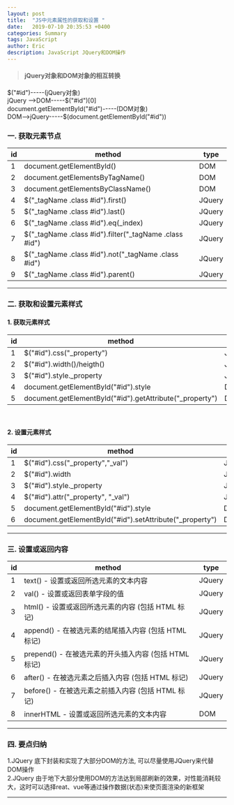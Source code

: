 ```yaml
---
layout: post
title:  "JS中元素属性的获取和设置 "
date:   2019-07-10 20:35:53 +0400
categories: Summary
tags: JavaScript
author: Eric
description: JavaScript JQuery和DOM操作
---
```



> #### jQuery对象和DOM对象的相互转换      
\$(\"#id\")\-\-\-\-\-(jQuery对象)  
jQuery -->DOM\-\-\-\-\-\$(\"#id\")[0]   
document.getElementById(\"#id\")\-\-\-\-\-(DOM对象)   
DOM-->jQuery\-\-\-\-\-\$(document.getElementById(\"#id\"))   


### 一. **获取元素节点**   

| id | method                                                              | type   |
|----|---------------------------------------------------------------------|--------|
| 1  | document\.getElementById\(\)                                        | DOM    |
| 2  | document\.getElementsByTagName\(\)                                  | DOM    |
| 3  | document\.getElementsByClassName\(\)                                | DOM    |
| 4  | $\("\_tagName \.class  \#id"\)\.first\(\)                           | JQuery |
| 5  | $\("\_tagName \.class  \#id"\)\.last\(\)                            | JQuery |
| 6  | $\("\_tagName \.class  \#id"\)\.eq\(\_index\)                       | JQuery |
| 7  | $\("\_tagName \.class  \#id"\)\.filter\("\_tagName \.class  \#id"\) | JQuery |
| 8  | $\("\_tagName \.class  \#id"\)\.not\("\_tagName \.class  \#id"\)    | JQuery |
| 9  | $\("\_tagName \.class  \#id"\)\.parent\(\)                          | JQuery |


-----   

### 二. **获取和设置元素样式**    
#### 1. 获取元素样式  

| id | method                                                             | type   |
|----|--------------------------------------------------------------------|--------|
| 1  | $\("#id")\.css\("_property")                                   | JQuery |
| 2  | $\("#id")\.width()/heigth\()                                  | JQuery |
| 3  | $\("#id")\.style._property                                     | JQuery |
| 4  | document\.getElementById\("#id")\.style                          | DOM    |
| 5  | document\.getElementById("#id")\.getAttribute("_property") | DOM    |     
    
    
<br>   


#### 2. 设置元素样式   

| id | method                                                           | type   |
|----|------------------------------------------------------------------|--------|
| 1  | $("#id")\.css("_property","_val")                         | JQuery |
| 2  | $("#id")\.width                                               | JQuery |
| 3  | $("#id")\.style\._property                                   | JQuery |
| 4  | $("#id")\.attr("_property", "_val")                       | JQuery |
| 5  | document\.getElementById("#id")\.style                        | DOM    |
| 6  | document\.getElementById("#id")\.setAttribute("_property") | DOM    |    


-----    

### 三. **设置或返回内容**

| id | method                                 | type   |
|----|----------------------------------------|--------|
| 1  | text\(\) \- 设置或返回所选元素的文本内容             | JQuery |
| 2  | val\(\) \- 设置或返回表单字段的值                 | JQuery |
| 3  | html\(\) \- 设置或返回所选元素的内容  (包括 HTML 标记) | JQuery |
| 4  | append() - 在被选元素的结尾插入内容  (包括 HTML 标记)  | JQuery |
| 5  | prepend() - 在被选元素的开头插入内容  (包括 HTML 标记) | JQuery |
| 6  | after() - 在被选元素之后插入内容  (包括 HTML 标记)    | JQuery |
| 7  | before() - 在被选元素之前插入内容  (包括 HTML 标记)   | JQuery |
| 8  | innerHTML \- 设置或返回所选元素的文本内容            | DOM    |   


-----   

### 四. **要点归纳**    
1.JQuery 底下封装和实现了大部分DOM的方法, 可以尽量使用JQuery来代替DOM操作      
2.JQuery 由于地下大部分使用DOM的方法达到局部刷新的效果，对性能消耗较大，这时可以选择reat、vue等通过操作数据(状态)来使页面渲染的新框架

-----   

	
		

